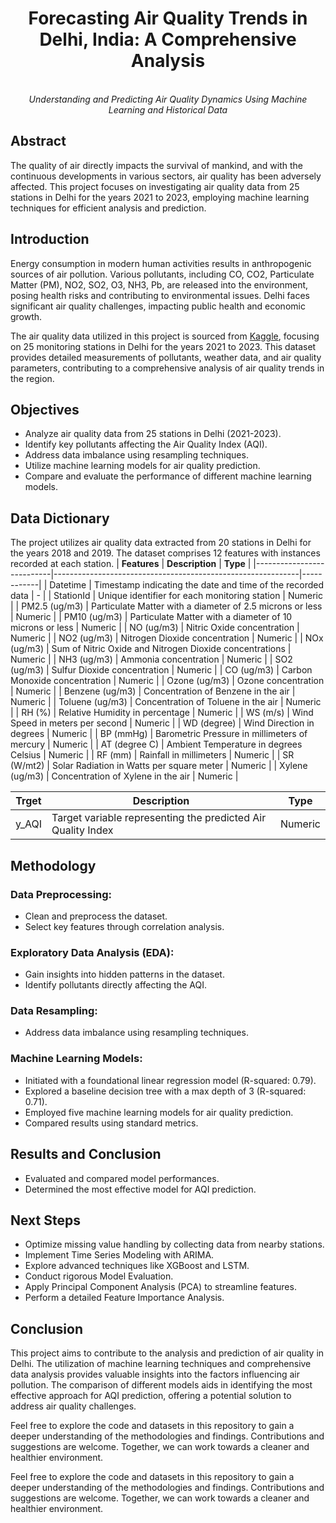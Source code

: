 <h1 align="center">Forecasting Air Quality Trends in Delhi, India: A Comprehensive Analysis</h1>
<p align="center">
  <br>
  <em>Understanding and Predicting Air Quality Dynamics Using Machine Learning and Historical Data</em>
  <br>
</p>

## Abstract
The quality of air directly impacts the survival of mankind, and with the continuous developments in various sectors, air quality has been adversely affected. This project focuses on investigating air quality data from 25 stations in Delhi for the years 2021 to 2023, employing machine learning techniques for efficient analysis and prediction.

## Introduction
Energy consumption in modern human activities results in anthropogenic sources of air pollution. Various pollutants, including CO, CO2, Particulate Matter (PM), NO2, SO2, O3, NH3, Pb, are released into the environment, posing health risks and contributing to environmental issues. Delhi faces significant air quality challenges, impacting public health and economic growth.

The air quality data utilized in this project is sourced from [Kaggle](https://www.kaggle.com/datasets/abhisheksjha/time-series-air-quality-data-of-india-2010-2023), focusing on 25 monitoring stations in Delhi for the years 2021 to 2023. This dataset provides detailed measurements of pollutants, weather data, and air quality parameters, contributing to a comprehensive analysis of air quality trends in the region.

## Objectives
- Analyze air quality data from 25 stations in Delhi (2021-2023).
- Identify key pollutants affecting the Air Quality Index (AQI).
- Address data imbalance using resampling techniques.
- Utilize machine learning models for air quality prediction.
- Compare and evaluate the performance of different machine learning models.

## Data Dictionary
The project utilizes air quality data extracted from 20 stations in Delhi for the years 2018 and 2019. The dataset comprises 12 features with instances recorded at each station.
| **Features**              | **Description**                                             | **Type**   |
|---------------------------|-------------------------------------------------------------|------------|
| Datetime                  | Timestamp indicating the date and time of the recorded data | -          |
| StationId                 | Unique identifier for each monitoring station               | Numeric    |
| PM2.5 (ug/m3)             | Particulate Matter with a diameter of 2.5 microns or less   | Numeric    |
| PM10 (ug/m3)              | Particulate Matter with a diameter of 10 microns or less   | Numeric    |
| NO (ug/m3)                | Nitric Oxide concentration                                  | Numeric    |
| NO2 (ug/m3)               | Nitrogen Dioxide concentration                               | Numeric    |
| NOx (ug/m3)               | Sum of Nitric Oxide and Nitrogen Dioxide concentrations     | Numeric    |
| NH3 (ug/m3)               | Ammonia concentration                                       | Numeric    |
| SO2 (ug/m3)               | Sulfur Dioxide concentration                                | Numeric    |
| CO (ug/m3)                | Carbon Monoxide concentration                               | Numeric    |
| Ozone (ug/m3)             | Ozone concentration                                         | Numeric    |
| Benzene (ug/m3)           | Concentration of Benzene in the air                          | Numeric    |
| Toluene (ug/m3)           | Concentration of Toluene in the air                          | Numeric    |
| RH (%)                    | Relative Humidity in percentage                             | Numeric    |
| WS (m/s)                  | Wind Speed in meters per second                              | Numeric    |
| WD (degree)               | Wind Direction in degrees                                   | Numeric    |
| BP (mmHg)                 | Barometric Pressure in millimeters of mercury               | Numeric    |
| AT (degree C)             | Ambient Temperature in degrees Celsius                      | Numeric    |
| RF (mm)                   | Rainfall in millimeters                                     | Numeric    |
| SR (W/mt2)                | Solar Radiation in Watts per square meter                    | Numeric    |
| Xylene (ug/m3)           | Concentration of Xylene in the air                            | Numeric    |

| **Trget**              | **Description**                                             | **Type**   |
|---------------------------|-------------------------------------------------------------|------------|
| y_AQI                     | Target variable representing the predicted Air Quality Index| Numeric    |

## Methodology
### Data Preprocessing:
- Clean and preprocess the dataset.
- Select key features through correlation analysis.
### Exploratory Data Analysis (EDA):
- Gain insights into hidden patterns in the dataset.
- Identify pollutants directly affecting the AQI.
### Data Resampling:
- Address data imbalance using resampling techniques.
### Machine Learning Models:
- Initiated with a foundational linear regression model (R-squared: 0.79).
- Explored a baseline decision tree with a max depth of 3 (R-squared: 0.71).
- Employed five machine learning models for air quality prediction.
- Compared results using standard metrics.

## Results and Conclusion
- Evaluated and compared model performances.
- Determined the most effective model for AQI prediction.

## Next Steps
- Optimize missing value handling by collecting data from nearby stations.
- Implement Time Series Modeling with ARIMA.
- Explore advanced techniques like XGBoost and LSTM.
- Conduct rigorous Model Evaluation.
- Apply Principal Component Analysis (PCA) to streamline features.
- Perform a detailed Feature Importance Analysis.

## Conclusion
This project aims to contribute to the analysis and prediction of air quality in Delhi. The utilization of machine learning techniques and comprehensive data analysis provides valuable insights into the factors influencing air pollution. The comparison of different models aids in identifying the most effective approach for AQI prediction, offering a potential solution to address air quality challenges.

Feel free to explore the code and datasets in this repository to gain a deeper understanding of the methodologies and findings. Contributions and suggestions are welcome. Together, we can work towards a cleaner and healthier environment.


Feel free to explore the code and datasets in this repository to gain a deeper understanding of the methodologies and findings. Contributions and suggestions are welcome. Together, we can work towards a cleaner and healthier environment.

